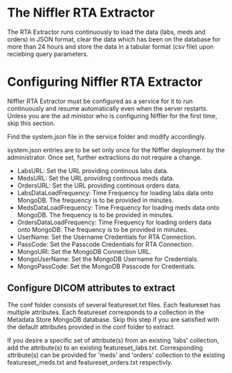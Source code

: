 # The Niffler RTA Extractor

The RTA Extractor runs continuously to load the data (labs, meds and orders) in JSON format, clear the data which has been on the database for more than 24 hours and store the data in a tabular format (csv file) upon reciebing query parameters.

# Configuring Niffler RTA Extractor

Niffler RTA Extractor must be configured as a service for it to run continuously and resume automatically even when the server restarts. Unless you are the ad ministor who is configuring Niffler for the first time, skip this section.

Find the system.json file in the service folder and modify accordingly.

system.json entries are to be set only once for the Niffler deployment by the administrator. Once set, further extractions do not require a change.

 - LabsURL: Set the URL providing continous labs data.
 - MedsURL: Set the URL providing continous meds data.
 - OrdersURL: Set the URL providing continous orders data.
 - LabsDataLoadFrequency: Time Frequency for loading labs data onto MongoDB. The frequency is to be provided in minutes.
 - MedsDataLoadFrequency: Time Frequency for loading meds data onto MongoDB. The frequency is to be provided in minutes.
 - OrdersDataLoadFrequency: Time Frequency for loading orders data onto MongoDB. The frequency is to be provided in minutes.
 - UserName: Set the Username Credentials for RTA Connection.
 - PassCode: Set the Passcode Credentials for RTA Connection.
 - MongoURI: Set the MongoDB Connection URL.
 - MongoUserName: Set the MongoDB Username for Credentials.
 - MongoPassCode: Set the MongoDB Passcode for Credentials.

## Configure DICOM attributes to extract

The conf folder consists of several featureset.txt files. Each featureset has multiple attributes. Each featureset corresponds to a collection in the Metadata Store MongoDB database. Skip this step if you are satisfied with the default attributes provided in the conf folder to extract.

If you desire a specific set of attribute(s) from an existing 'labs' collection, add the attribute(s) to an existing featureset_labs.txt. Corresponding sttribute(s) can be provided for 'meds' and 'orders' collection to the existing featureset_meds.txt and featureset_orders.txt respectivly.

